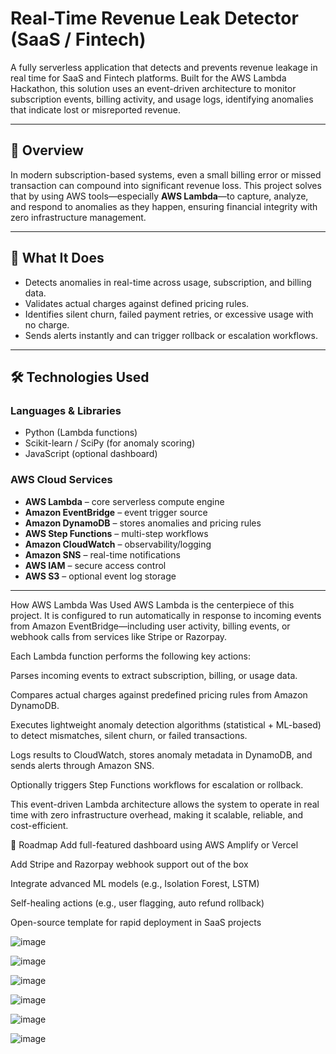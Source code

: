 # Real-Time Revenue Leak Detector (SaaS / Fintech)

A fully serverless application that detects and prevents revenue leakage in real time for SaaS and Fintech platforms. Built for the AWS Lambda Hackathon, this solution uses an event-driven architecture to monitor subscription events, billing activity, and usage logs, identifying anomalies that indicate lost or misreported revenue.

---

## 🚀 Overview

In modern subscription-based systems, even a small billing error or missed transaction can compound into significant revenue loss. This project solves that by using AWS tools—especially **AWS Lambda**—to capture, analyze, and respond to anomalies as they happen, ensuring financial integrity with zero infrastructure management.

---

## 🧠 What It Does

- Detects anomalies in real-time across usage, subscription, and billing data.
- Validates actual charges against defined pricing rules.
- Identifies silent churn, failed payment retries, or excessive usage with no charge.
- Sends alerts instantly and can trigger rollback or escalation workflows.

---

## 🛠️ Technologies Used

### Languages & Libraries
- Python (Lambda functions)
- Scikit-learn / SciPy (for anomaly scoring)
- JavaScript (optional dashboard)

### AWS Cloud Services
- **AWS Lambda** – core serverless compute engine
- **Amazon EventBridge** – event trigger source
- **Amazon DynamoDB** – stores anomalies and pricing rules
- **AWS Step Functions** – multi-step workflows
- **Amazon CloudWatch** – observability/logging
- **Amazon SNS** – real-time notifications
- **AWS IAM** – secure access control
- **AWS S3** – optional event log storage

---
How AWS Lambda Was Used
AWS Lambda is the centerpiece of this project. It is configured to run automatically in response to incoming events from Amazon EventBridge—including user activity, billing events, or webhook calls from services like Stripe or Razorpay.

Each Lambda function performs the following key actions:

Parses incoming events to extract subscription, billing, or usage data.

Compares actual charges against predefined pricing rules from Amazon DynamoDB.

Executes lightweight anomaly detection algorithms (statistical + ML-based) to detect mismatches, silent churn, or failed transactions.

Logs results to CloudWatch, stores anomaly metadata in DynamoDB, and sends alerts through Amazon SNS.

Optionally triggers Step Functions workflows for escalation or rollback.

This event-driven Lambda architecture allows the system to operate in real time with zero infrastructure overhead, making it scalable, reliable, and cost-efficient.

📌 Roadmap
Add full-featured dashboard using AWS Amplify or Vercel

Add Stripe and Razorpay webhook support out of the box

Integrate advanced ML models (e.g., Isolation Forest, LSTM)

Self-healing actions (e.g., user flagging, auto refund rollback)

Open-source template for rapid deployment in SaaS projects



![image](https://github.com/user-attachments/assets/f6e4b39d-79dd-440c-ae0b-1314b63b2714)

![image](https://github.com/user-attachments/assets/f8a72710-4d02-49b9-b73b-055f11307559)

![image](https://github.com/user-attachments/assets/22dc5c82-3cdf-45b6-8956-a679af12bb97)

![image](https://github.com/user-attachments/assets/c359a1a5-a5c5-438d-b9d8-02587f67ce08)

![image](https://github.com/user-attachments/assets/5ec2e16e-a29f-4d35-8309-96a89ce92821)

![image](https://github.com/user-attachments/assets/6408fb45-e4a3-42cb-954c-11489a28f4f6)


